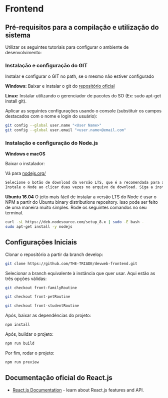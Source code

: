 # Frontend

## Pré-requisitos para a compilação e utilização do sistema

Utilizar os seguintes tutoriais para configurar o ambiente de desenvolvimento:

### Instalação e configuração do GIT
Instalar e configurar o GIT no path, se o mesmo não estiver configurado

**Windows:** Baixar e instalar o git do [repositório oficial](https://git-scm.com/downloads)

**Linux:** Instalar utilizando o gerenciador de pacotes do SO (Ex: sudo apt-get install git).

Aplicar as seguintes configurações usando o console (substituir os campos destacados com o nome e login do usuário):

```sh
git config --global user.name "<User Name>"
git config --global user.email "<user.name>@email.com"
```

### Instalação e configuração do Node.js

**Windows e macOS**

Baixar o instalador:

Vá para [nodejs.org/](https://nodejs.org/en/)
```sh
Selecione o botão de download da versão LTS, que é a recomendada para a maioria dos usuários.
Instale o Node ao clicar duas vezes no arquivo de download. Siga a instalação a partir das janelas que vão aparecer na sua tela.
```

**Ubuntu 16.04**
O jeito mais fácil de instalar a versão LTS do Node é usar o NPM a partir do Ubuntu binary distributions repository. Isso pode ser feito de uma maneira muito simples. Rode os seguintes comandos no seu terminal.

```sh
curl -sL https://deb.nodesource.com/setup_8.x | sudo -E bash -
sudo apt-get install -y nodejs
```

## Configurações Iniciais

Clonar o repositório a partir da branch develop:
```bash
git clone https://github.com/THE-TRIADE/devweb-frontend.git
```

Selecionar a branch equivalente à instância que quer usar. Aqui estão as três opções válidas:
```bash
git checkout front-familyRoutine

git checkout front-petRoutine

git checkout front-studentRoutine
```

Após, baixar as dependências do projeto:

```bash
npm install
```

Após, buildar o projeto:

```bash
npm run build
```

Por fim, rodar o projeto:

```bash
npm run preview
```

## Documentação oficial do React.js
- [React.js Documentation](https://react.dev/) - learn about React.js features and API.
